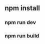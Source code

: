 ## npm install
### npm run dev
### npm run build


<!-- 

src/
├── assets/
│   ├── styles/
│   │   ├── abstracts/     # Змінні, міксіни, функції
│   │   │   ├── _variables.scss
│   │   │   ├── _mixins.scss
│   │   │   ├── _functions.scss
│   │   ├── base/          # Глобальні стилі, типографіка, базові стилі тегів
│   │   │   ├── _reset.scss
│   │   │   ├── _typography.scss
│   │   │   ├── _global.scss
│   │   ├── components/    # UI-компоненти (кнопки, карточки, форми)
│   │   │   ├── _buttons.scss
│   │   │   ├── _cards.scss
│   │   │   ├── _forms.scss
│   │   ├── layout/        # Сітки, хедер, футер, бокові панелі
│   │   │   ├── _grid.scss
│   │   │   ├── _header.scss
│   │   │   ├── _footer.scss
│   │   ├── pages/         # Стилі для конкретних сторінок
│   │   │   ├── _home.scss
│   │   │   ├── _about.scss
│   │   │   ├── _contact.scss
│   │   ├── themes/        # Світла/темна тема (опціонально)
│   │   │   ├── _light.scss
│   │   │   ├── _dark.scss
│   │   ├── vendors/       # Стилі сторонніх бібліотек (Swiper, Bootstrap)
│   │   │   ├── _swiper.scss
│   │   │   ├── _bootstrap.scss
│   │   ├── main.scss       # Головний SCSS-файл, що імпортує всі інші





project-root/
├── src/                    # Всі робочі файли всередині `src/`
│   ├── assets/             # Статичні ресурси
│   │   ├── images/        # Зображення
│   │   ├── fonts/         # Шрифти
│   │   ├── styles/        # SCSS/CSS файли
│   │   │   ├── abstracts/    # SCSS: змінні, міксіни, функції
│   │   │   ├── base/         # SCSS: типографіка, скидання стилів
│   │   │   ├── components/   # SCSS: стилі компонентів (кнопки, карточки)
│   │   │   ├── layout/       # SCSS: сітка, хедер, футер
│   │   │   ├── pages/        # SCSS: стилі сторінок
│   │   │   ├── themes/       # SCSS: теми (темна/світла)
│   │   │   ├── vendors/      # SCSS: сторонні бібліотеки (Swiper, Bootstrap)
│   │   │   ├── main.scss     # Головний SCSS файл
│   ├── components/    # JS: Модулі (UI-компоненти)
│   │   ├── button.js
│   │   ├── modal.js
│   │   ├── swiperLoader.js
│   ├── pages/         # JS: Скрипти для різних сторінок
│   │   ├── home.js
│   │   ├── about.js
│   │   ├── product.js
│   ├── utils/         # JS: Допоміжні функції
│   │   ├── helpers.js
│   │   ├── api.js
│   │   ├── debounce.js
│   ├── main.js        # Головний вхідний файл JS
├── index.html          # Головна сторінка в корені!
├── about.html          # Друга сторінка в корені
├── contact.html        # Третя сторінка в корені
├── vite.config.js      # Конфігурація Vite
├── package.json
├── .gitignore

-->
